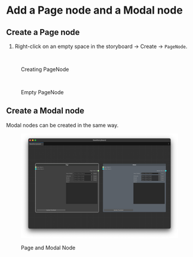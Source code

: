 # Add a Page node and a Modal node

## Create a Page node

1. Right-click on an empty space in the storyboard -> Create -> `PageNode`.

<figure><img src="../../../../.gitbook/assets/Storyboard4.png" alt=""><figcaption><p>Creating PageNode</p></figcaption></figure>

<figure><img src="../../../../.gitbook/assets/Storyboard3.png" alt=""><figcaption><p>Empty PageNode</p></figcaption></figure>

## Create a Modal node

Modal nodes can be created in the same way.

<figure><img src="../../../.gitbook/assets/Storyboard2.png" alt=""><figcaption><p>Page and Modal Node</p></figcaption></figure>
